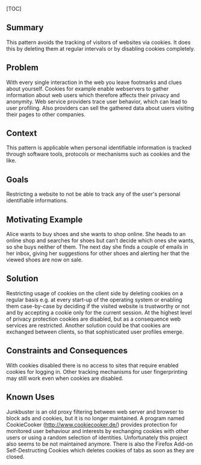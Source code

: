 [TOC]

## Summary
This pattern avoids the tracking of visitors of websites via cookies.
It does this by deleting them at regular intervals or by disabling
cookies completely.

## Problem
With every single interaction in the web you leave footmarks and clues
about yourself. Cookies for example enable webservers to gather
information about web users which therefore affects their privacy and
anonymity. Web service providers trace user behavior, which can lead
to user profiling. Also providers can sell the gathered data about
users visiting their pages to other companies.

## Context
This pattern is applicable when personal identifiable information is
tracked through software tools, protocols or mechanisms such as
cookies and the like.

## Goals
Restricting a website to not be able to track any of the user's
personal identifiable informations.

## Motivating Example
Alice wants to buy shoes and she wants to shop online. She heads to an
online shop and searches for shoes but can’t decide which ones she
wants, so she buys neither of them. The next day she finds a couple of
emails in her inbox, giving her suggestions for other shoes and
alerting her that the viewed shoes are now on sale.

## Solution
Restricting usage of cookies on the client side by deleting cookies on
a regular basis e.g. at every start-up of the operating system or
enabling them case-by-case by deciding if the visited website is
trustworthy or not and by accepting a cookie only for the current
session. At the highest level of privacy protection cookies are
disabled, but as a consequence web services are restricted. Another
solution could be that cookies are exchanged between clients, so that
sophisticated user profiles emerge.

## Constraints and Consequences
With cookies disabled there is no access to sites that require enabled
cookies for logging in. Other tracking mechanisms for user
fingerprinting may still work even when cookies are disabled.

## Known Uses
Junkbuster is an old proxy filtering between web server and browser to
block ads and cookies, but it is no longer maintained. A program named
CookieCooker (http://www.cookiecooker.de/) provides protection for
monitored user behaviour and interests by exchanging cookies with
other users or using a random selection of identities. Unfortunately
this project also seems to be not maintained anymore. There is also
the Firefox Add-on Self-Destructing Cookies which deletes cookies of
tabs as soon as they are closed.
